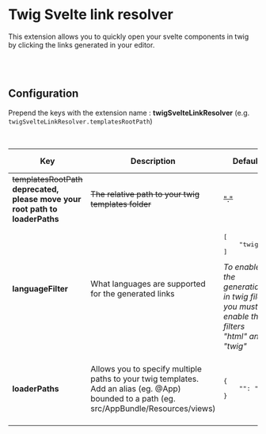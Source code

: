 # Twig Svelte link resolver

This extension allows you to quickly open your svelte components in twig by clicking the links generated in your editor.

<br>
<br>

## Configuration

Prepend the keys with the extension name : **twigSvelteLinkResolver** (e.g. `twigSvelteLinkResolver.templatesRootPath`)

<br>
<table>
    <thead>
        <tr>
            <th>
                Key
            </th>
            <th>
                Description
            </th>
            <th>
                Default
            </th>
            <th>
                Possible values
            </th>
        </tr>
    </thead>
    <tbody>
        <tr>
            <td>
                <span style="text-decoration-line: line-through">templatesRootPath</span>
                <br>
                <b>deprecated, please move your root path to loaderPaths</b>
            </td>
            <td style="text-decoration-line: line-through">
                The relative path to your twig templates folder
            </td>
            <td style="text-decoration-line: line-through">
                "."
            </td>
            <td style="text-decoration-line: line-through">
                any
            </td>
        </tr>
        <tr>
            <td>
                <b>languageFilter</b>
            </td>
            <td>
                What languages are supported for the generated links
            </td>
            <td>
                <pre>
[
    "twig"
]
</pre>
                <i>To enable the generation in twig files you must enable the filters "html" and "twig"</i>
            </td>
            <td>
                All existing language ids supported by Vscode
            </td>
        </tr>
        <tr>
            <td>
                <b>loaderPaths</b>
            </td>
            <td>
                Allows you to specify multiple paths to your twig templates. Add an alias (eg. @App) bounded to a path (eg. src/AppBundle/Resources/views)
            </td>
            <td>
                <pre>
{
    "": ".",
}</pre>
            </td>
            <td>
                alias => string<br>
                path: string (omit the final slash)
            </td>
        </tr>
    </tbody>
</table>

<br>
<br>
